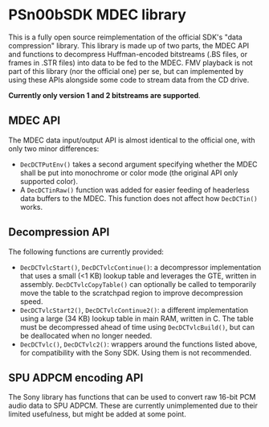 
# PSn00bSDK MDEC library

This is a fully open source reimplementation of the official SDK's "data
compression" library. This library is made up of two parts, the MDEC API and
functions to decompress Huffman-encoded bitstreams (.BS files, or frames in
.STR files) into data to be fed to the MDEC. FMV playback is not part of this
library (nor the official one) per se, but can implemented by using these APIs
alongside some code to stream data from the CD drive.

**Currently only version 1 and 2 bitstreams are supported**.

## MDEC API

The MDEC data input/output API is almost identical to the official one, with
only two minor differences:

- `DecDCTPutEnv()` takes a second argument specifying whether the MDEC shall be
  put into monochrome or color mode (the original API only supported color).
- A `DecDCTinRaw()` function was added for easier feeding of headerless data
  buffers to the MDEC. This function does not affect how `DecDCTin()` works.

## Decompression API

The following functions are currently provided:

- `DecDCTvlcStart()`, `DecDCTvlcContinue()`: a decompressor implementation that
  uses a small (<1 KB) lookup table and leverages the GTE, written in assembly.
  `DecDCTvlcCopyTable()` can optionally be called to temporarily move the table
  to the scratchpad region to improve decompression speed.
- `DecDCTvlcStart2()`, `DecDCTvlcContinue2()`: a different implementation using
  a large (34 KB) lookup table in main RAM, written in C. The table must be
  decompressed ahead of time using `DecDCTvlcBuild()`, but can be deallocated
  when no longer needed.
- `DecDCTvlc()`, `DecDCTvlc2()`: wrappers around the functions listed above,
  for compatibility with the Sony SDK. Using them is not recommended.

## SPU ADPCM encoding API

The Sony library has functions that can be used to convert raw 16-bit PCM audio
data to SPU ADPCM. These are currently unimplemented due to their limited
usefulness, but might be added at some point.
